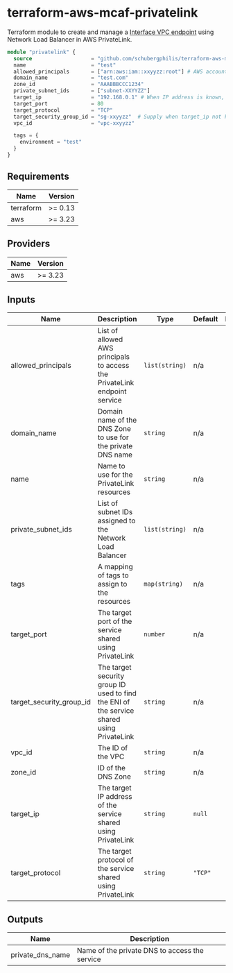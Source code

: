 # terraform-aws-mcaf-privatelink
Terraform module to create and manage a [Interface VPC endpoint](https://docs.aws.amazon.com/vpc/latest/userguide/endpoint-service-overview.html) using Network Load Balancer in AWS PrivateLink.

```terraform
module "privatelink" {
  source                   = "github.com/schubergphilis/terraform-aws-mcaf-privatelink"
  name                     = "test"
  allowed_principals       = ["arn:aws:iam::xxyyzz:root"] # AWS accounts allowed to access the service
  domain_name              = "test.com"
  zone_id                  = "AAABBBCCC1234"
  private_subnet_ids       = ["subnet-XXYYZZ"]
  target_ip                = "192.168.0.1" # When IP address is known, otherwise supply target_security_group_id
  target_port              = 80
  target_protocol          = "TCP"
  target_security_group_id = "sg-xxyyzz"  # Supply when target_ip not known to find target ENI IP address
  vpc_id                   = "vpc-xxyyzz"

  tags = {
    environment = "test"
  }
}
```

<!--- BEGIN_TF_DOCS --->
## Requirements

| Name | Version |
|------|---------|
| terraform | >= 0.13 |
| aws | >= 3.23 |

## Providers

| Name | Version |
|------|---------|
| aws | >= 3.23 |

## Inputs

| Name | Description | Type | Default | Required |
|------|-------------|------|---------|:--------:|
| allowed\_principals | List of allowed AWS principals to access the PrivateLink endpoint service | `list(string)` | n/a | yes |
| domain\_name | Domain name of the DNS Zone to use for the private DNS name | `string` | n/a | yes |
| name | Name to use for the PrivateLink resources | `string` | n/a | yes |
| private\_subnet\_ids | List of subnet IDs assigned to the Network Load Balancer | `list(string)` | n/a | yes |
| tags | A mapping of tags to assign to the resources | `map(string)` | n/a | yes |
| target\_port | The target port of the service shared using PrivateLink | `number` | n/a | yes |
| target\_security\_group\_id | The target security group ID used to find the ENI of the service shared using PrivateLink | `string` | n/a | yes |
| vpc\_id | The ID of the VPC | `string` | n/a | yes |
| zone\_id | ID of the DNS Zone | `string` | n/a | yes |
| target\_ip | The target IP address of the service shared using PrivateLink | `string` | `null` | no |
| target\_protocol | The target protocol of the service shared using PrivateLink | `string` | `"TCP"` | no |

## Outputs

| Name | Description |
|------|-------------|
| private\_dns\_name | Name of the private DNS to access the service |

<!--- END_TF_DOCS --->
